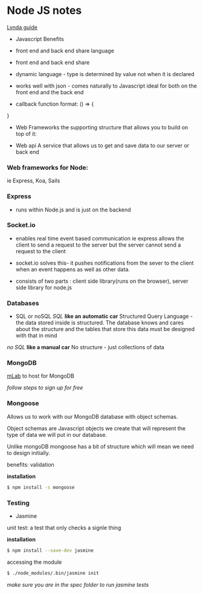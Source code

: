 # Node JS notes
[Lynda guide](https://www.lynda.com/Node-js-tutorials/Socket-io/612195/677554-4.html)

* Javascript Benefits

- front end and back end share language

- front end and back end share

- dynamic language - type is determined by value not when it is declared

- works well with json - comes naturally to Javascript ideal for both on the front end and the back end

- callback function format:
() => {
  
}


* Web Frameworks
 the supporting structure that allows you to build on top of it:

- Web api
A service that allows us to get and save data to our server or back end

### Web frameworks for Node:
ie Express, Koa, Sails


### Express
- runs within Node.js and is just on the backend

### Socket.io
- enables real time event based communication
ie express allows the client to send a request to the server but the server cannot send a request to the client

- socket.io solves this- it pushes notifications from the sever to the client when an event happens as well as other data.

- consists of two parts : client side library(runs on the browser), server side library for node.js

### Databases

- SQL or noSQL
*SQL*
**like an automatic car**
Structured Query Language - the data stored inside is structured. The database knows and cares about the structure and the tables that store this data must be designed with that in mind

*no SQL*
**like a manual car**
No structure - just collections of data

### MongoDB
[mLab](https://mlab.com/) to host for MongoDB

*follow steps to sign up for free*

### Mongoose

Allows us to work with our MongoDB database with object schemas.

Object schemas are Javascript objects we create that will represent the type of data we will put in our database.

Unlike mongoDB mongoose has a bit of structure which will mean we need to design initially.

benefits: validation

**installation**

```sh
$ npm install -s mongoose
```

### Testing

- Jasmine

unit test: a test that only checks a signle thing

**installation**

```sh
$ npm install --save-dev jasmine
```

accessing the module
```sh
$ ./node_modules/.bin/jasmine init

```

*make sure you are in the spec folder to run jasmine tests*
